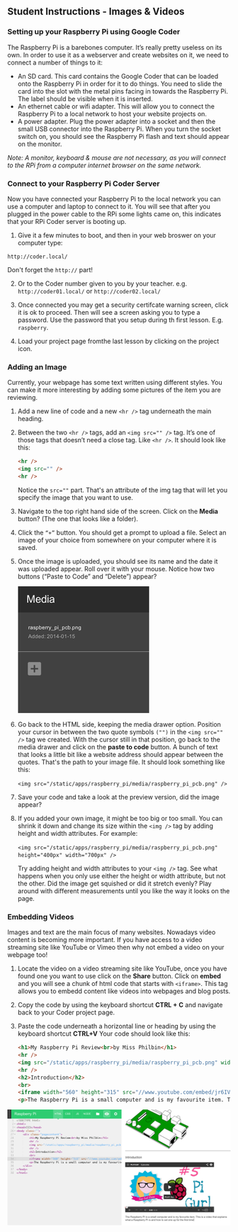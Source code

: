 ## Student Instructions - Images & Videos

### Setting up your Raspberry Pi using Google Coder

The Raspberry Pi is a barebones computer. It’s really pretty useless on its own. In order to use it as a webserver and create websites on it, we need to connect a number of things to it:

- An SD card. This card contains the Google Coder that can be loaded onto the Raspberry Pi in order for it to do things. You need to slide the card into the slot with the metal pins facing in towards the Raspberry Pi. The label should be visible when it is inserted.
- An ethernet cable or wifi adapter. This will allow you to connect the Raspberry Pi to a local network to host your website projects on.
- A power adapter. Plug the power adapter into a socket and then the small USB connector into the Raspberry Pi. When you turn the socket switch on, you should see the Raspberry Pi flash and text should appear on the monitor.

*Note: A monitor, keyboard & mouse are not necessary, as you will connect to the RPi from a computer internet browser on the same network.*

### Connect to your Raspberry Pi Coder Server

Now you have connected your Raspberry Pi to the local network you can use a computer and laptop to connect to it. You will see that after you plugged in the power cable to the RPi some lights came on, this indicates that your RPi Coder server is booting up. 

1. Give it a few minutes to boot, and then in your web broswer on your computer type:

  ```
  http://coder.local/
  ```
  Don't forget the `http://` part!

2. Or to the Coder number given to you by your teacher. e.g. `http://coder01.local/` or `http://coder02.local/` 

3. Once connected you may get a security certifcate warning screen, click it is ok to proceed.  Then will see a screen asking you to type a password. Use the password that you setup during th first lesson. E.g. `raspberry`.

4. Load your project page fromthe last lesson by clicking on the project icon.

### Adding an Image

Currently, your webpage has some text written using different styles. You can make it more interesting by adding some pictures of the item you are reviewing.

1. Add a new line of code and a new `<hr />` tag underneath the main heading.

2. Between the two `<hr />` tags, add an `<img src="" />` tag. It’s one of those tags that doesn’t need a close tag. Like `<hr />`. It should look like this: 

	```html
	<hr />
	<img src="" />
	<hr />
	```
	
	Notice the `src=""` part. That's an attribute of the img tag that will let you specify the image that you want to use.

3. Navigate to the top right hand side of the screen. Click on the **Media** button? (The one that looks like a folder).

4. Click the `“+”` button. You should get a prompt to upload a file. Select an image of your choice from somewhere on your computer where it is saved.

5. Once the image is uploaded, you should see its name and the date it was uploaded appear. Roll over it with your mouse. Notice how two buttons (“Paste to Code” and “Delete”) appear?

	![](adding-media.png) 

6. Go back to the HTML side, keeping the media drawer option. Position your cursor in between the two quote symbols `("")` in the `<img src="" />` tag we created. With the cursor still in that position, go back to the media drawer and click on the **paste to code** button. A bunch of text that looks a little bit like a website address should appear between the quotes. That's the path to your image file. It should look something like this:

	`<img src="/static/apps/raspberry_pi/media/raspberry_pi_pcb.png" />`

7. Save your code and take a look at the preview version, did the image appear?

8. If you added your own image, it might be too big or too small. You can shrink it down and change its size within the `<img />` tag by adding height and width attributes. For example:

	`<img src="/static/apps/raspberry_pi/media/raspberry_pi_pcb.png" height="400px" width="700px" />`
	
	Try adding height and width attributes to your `<img />` tag. See what happens when you only use either the height or width attribute, but not the other. Did the image get squished or did it stretch evenly? Play around with different measurements until you like the way it looks on the page.


### Embedding Videos

Images and text are the main focus of many websites. Nowadays video content is becoming more important. If you have access to a video streaming site like YouTube or Vimeo then why not embed a video on your webpage too!

1. Locate the video on a video streaming site like YouTube, once you have found one you want to use click on the **Share** button. Click on **embed** and you will see a chunk of html code that starts with `<iframe>`. This tag allows you to embedd content like videos into webpages and blog posts.

2. Copy the code by using the keyboard shortcut **CTRL + C** and navigate back to your Coder project page.

3. Paste the code underneath a horizontal line or heading by using the keyboard shortcut **CTRL+V** Your code should look like this:

	```html
	<h1>My Raspberry Pi Review<br>by Miss Philbin</h1>
	<hr />
    <img src="/static/apps/raspberry_pi/media/raspberry_pi_pcb.png" width="400" />
    <hr />
    <h2>Introduction</h2>
    <br>
    <iframe width="560" height="315" src="//www.youtube.com/embed/jr6IVLZmp28?list=PL455284BB15D6E8F0" frameborder="0" allowfullscreen></iframe>
    <p>The Raspberry Pi is a small computer and is my favourite item. This is a video that explains what a Raspberry Pi is and how to set one up for the first time!</p>
	```


![](video.png)



